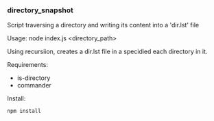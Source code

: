 ### directory_snapshot

Script traversing a directory and writing its content into a 'dir.lst' file

Usage: node index.js <directory_path>

Using recursiion, creates a dir.lst file in a specidied each directory in it.

Requirements: 

- is-directory
- commander

Install:

`npm install`
